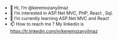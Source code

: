 - 👋 Hi, I’m @keremozanyilmaz
- 👀 I’m interested in ASP.Net MVC, PHP, React , Sql.
- 🌱 I’m currently learning ASP.Net MVC and React
- 📫 How to reach me ? My linkedin is https://tr.linkedin.com/in/keremozanyilmaz

<!---
keremozanyilmaz/keremozanyilmaz is a ✨ special ✨ repository because its `README.md` (this file) appears on your GitHub profile.
You can click the Preview link to take a look at your changes.
--->
